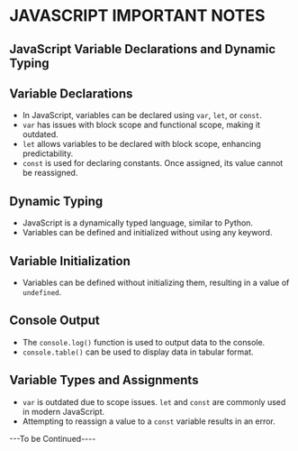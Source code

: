 # JAVASCRIPT  IMPORTANT NOTES


## JavaScript Variable Declarations and Dynamic Typing

## Variable Declarations
- In JavaScript, variables can be declared using `var`, `let`, or `const`.
- `var` has issues with block scope and functional scope, making it outdated.
- `let` allows variables to be declared with block scope, enhancing predictability.
- `const` is used for declaring constants. Once assigned, its value cannot be reassigned.

## Dynamic Typing
- JavaScript is a dynamically typed language, similar to Python.
- Variables can be defined and initialized without using any keyword.

## Variable Initialization
- Variables can be defined without initializing them, resulting in a value of `undefined`.

## Console Output
- The `console.log()` function is used to output data to the console.
- `console.table()` can be used to display data in tabular format.

## Variable Types and Assignments
- `var` is outdated due to scope issues. `let` and `const` are commonly used in modern JavaScript.
- Attempting to reassign a value to a `const` variable results in an error.

---To be Continued----
